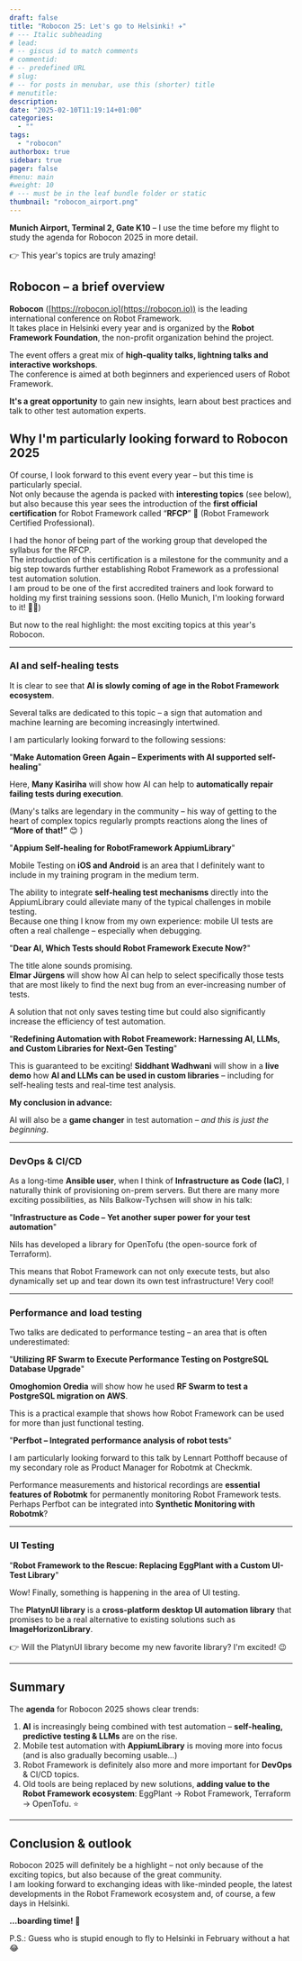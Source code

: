 ```yaml
---
draft: false
title: "Robocon 25: Let's go to Helsinki! ✈️"
# --- Italic subheading
# lead: 
# -- giscus id to match comments
# commentid: 
# -- predefined URL
# slug: 
# -- for posts in menubar, use this (shorter) title
# menutitle: 
description: 
date: "2025-02-10T11:19:14+01:00"
categories:
  - ""
tags:
  - "robocon"
authorbox: true
sidebar: true
pager: false
#menu: main
#weight: 10
# --- must be in the leaf bundle folder or static
thumbnail: "robocon_airport.png"
---
```



**Munich Airport, Terminal 2, Gate K10** – I use the time before my flight to study the agenda for Robocon 2025 in more detail.

👉 This year's topics are truly amazing!  


<!--more-->

## Robocon – a brief overview  

**Robocon** ([https://robocon.io](https://robocon.io)) is the leading international conference on Robot Framework.  
It takes place in Helsinki every year and is organized by the **Robot Framework Foundation**, the non-profit organization behind the project.  

The event offers a great mix of **high-quality talks, lightning talks and interactive workshops**.  
The conference is aimed at both beginners and experienced users of Robot Framework.  

**It's a great opportunity** to gain new insights, learn about best practices and talk to other test automation experts.  

## Why I'm particularly looking forward to Robocon 2025  

Of course, I look forward to this event every year – but this time is particularly special.  
Not only because the agenda is packed with **interesting topics** (see below), but also because this year sees the introduction of the **first official certification** for Robot Framework called “**RFCP**” 🏅 (Robot Framework Certified Professional).  

I had the honor of being part of the working group that developed the syllabus for the RFCP.  
The introduction of this certification is a milestone for the community and a big step towards further establishing Robot Framework as a professional test automation solution.  
I am proud to be one of the first accredited trainers and look forward to holding my first training sessions soon. (Hello Munich, I'm looking forward to it! 🙋‍♂️)

But now to the real highlight: the most exciting topics at this year's Robocon.  

---

### AI and self-healing tests  

It is clear to see that **AI is slowly coming of age in the Robot Framework ecosystem**.  

Several talks are dedicated to this topic – a sign that automation and machine learning are becoming increasingly intertwined.  

I am particularly looking forward to the following sessions:  

"**Make Automation Green Again – Experiments with AI supported self-healing**"

Here, **Many Kasiriha** will show how AI can help to **automatically repair failing tests during execution**. 

(Many's talks are legendary in the community – his way of getting to the heart of complex topics regularly prompts reactions along the lines of **“More of that!”** 😊  ) 

"**Appium Self-healing for RobotFramework AppiumLibrary**"

Mobile Testing on **iOS and Android** is an area that I definitely want to include in my training program in the medium term.  

The ability to integrate **self-healing test mechanisms** directly into the AppiumLibrary could alleviate many of the typical challenges in mobile testing.  
Because one thing I know from my own experience: mobile UI tests are often a real challenge – especially when debugging.

"**Dear AI, Which Tests should Robot Framework Execute Now?**"

The title alone sounds promising.  
**Elmar Jürgens** will show how AI can help to select specifically those tests that are most likely to find the next bug from an ever-increasing number of tests.  

A solution that not only saves testing time but could also significantly increase the efficiency of test automation.  

"**Redefining Automation with Robot Freamework: Harnessing AI, LLMs, and Custom Libraries for Next-Gen Testing**"

This is guaranteed to be exciting! **Siddhant Wadhwani** will show in a **live demo** how **AI and LLMs can be used in custom libraries** – including for self-healing tests and real-time test analysis.  

**My conclusion in advance:** 

AI will also be a **game changer** in test automation – *and this is just the beginning*. 

---

### DevOps & CI/CD 

As a long-time **Ansible user**, when I think of **Infrastructure as Code (IaC)**, I naturally think of provisioning on-prem servers. But there are many more exciting possibilities, as Nils Balkow-Tychsen will show in his talk: 

"**Infrastructure as Code – Yet another super power for your test automation**"

Nils has developed a library for OpenTofu (the open-source fork of Terraform).  

This means that Robot Framework can not only execute tests, but also dynamically set up and tear down its own test infrastructure! Very cool!

---

### Performance and load testing  

Two talks are dedicated to performance testing – an area that is often underestimated:  

"**Utilizing RF Swarm to Execute Performance Testing on PostgreSQL Database Upgrade**"

**Omoghomion Oredia** will show how he used **RF Swarm to test a PostgreSQL migration on AWS**.  

This is a practical example that shows how Robot Framework can be used for more than just functional testing.  

"**Perfbot – Integrated performance analysis of robot tests**"

I am particularly looking forward to this talk by Lennart Potthoff because of my secondary role as Product Manager for Robotmk at Checkmk.

Performance measurements and historical recordings are **essential features of Robotmk** for permanently monitoring Robot Framework tests. Perhaps Perfbot can be integrated into **Synthetic Monitoring with Robotmk**?  


---

### UI Testing  

"**Robot Framework to the Rescue: Replacing EggPlant with a Custom UI-Test Library**"

Wow! Finally, something is happening in the area of UI testing.

The **PlatynUI library** is a **cross-platform desktop UI automation library** that promises to be a real alternative to existing solutions such as **ImageHorizonLibrary**.  

👉 Will the PlatynUI library become my new favorite library? I'm excited!  😉 

---

## Summary  

The **agenda** for Robocon 2025 shows clear trends:  

1. **AI** is increasingly being combined with test automation – **self-healing, predictive testing & LLMs** are on the rise.  
2. Mobile test automation with **AppiumLibrary** is moving more into focus (and is also gradually becoming usable...)  
3. Robot Framework is definitely also more and more important for **DevOps** & CI/CD topics.
4. Old tools are being replaced by new solutions, **adding value to the Robot Framework ecosystem**: EggPlant → Robot Framework, Terraform → OpenTofu. ⭐️ 

---

## Conclusion & outlook  

Robocon 2025 will definitely be a highlight – not only because of the exciting topics, but also because of the great community.  
I am looking forward to exchanging ideas with like-minded people, the latest developments in the Robot Framework ecosystem and, of course, a few days in Helsinki. 

**...boarding time! 💺**

P.S.: Guess who is stupid enough to fly to Helsinki in February without a hat 😂
